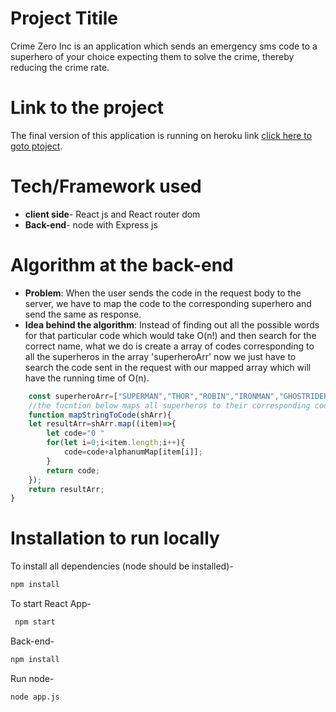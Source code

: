 # Project Titile
Crime Zero Inc is an application which sends an emergency sms code to a superhero of your choice expecting them to solve the crime, thereby reducing the crime rate.

# Link to the project
The final version of this application is running on heroku link [click here to goto ptoject]().

# Tech/Framework used
* __client side__- React js and React router dom
* __Back-end__- node with Express js

# Algorithm at the back-end
* __Problem__: When the user sends the code in the request body to the server, we have to map the code to the corresponding superhero and send the same as response. 
* __Idea behind the algorithm__: Instead of finding out all the possible words for that particular code which would take O(n!) and then search for the correct name, what we do is create a array of codes corresponding to all the  superheros in the array 'superheroArr' now we just have to search the code sent in the request with our mapped array which will have the running time of O(n).
``` javascript
    const superheroArr=["SUPERMAN","THOR","ROBIN","IRONMAN","GHOSTRIDER","CAPTAINAMERICA"];
    //the fucntion below maps all superheros to their corresponding codes
    function mapStringToCode(shArr){
    let resultArr=shArr.map((item)=>{
        let code="0 "
        for(let i=0;i<item.length;i++){
            code=code+alphanumMap[item[i]];
        }
        return code;
    });
    return resultArr;
}
```
# Installation to run locally
To install all dependencies (node  should be installed)-
```bash
npm install
```
To start React App-
```bash
 npm start
```
Back-end-
```bash
npm install
```
Run node-
```bash
node app.js
```
